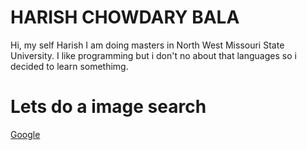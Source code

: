 # HARISH CHOWDARY BALA
Hi, my self Harish I am doing masters in North West Missouri State University. I like programming but i don't no about that languages so i decided to learn somethimg.
# Lets do a image search
[Google](https://github.com/Harish6600/assignment2-Bala/blob/main/Image.JPG?raw=true)